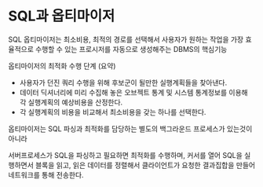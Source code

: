 # SQL과 옵티마이저

SQL 옵티마이저는 최소비용, 최적의 경로를 선택해서 사용자가 원하는 작업을 가장 효율적으로 수행할 수 있는 프로시저를 자동으로 생성해주는 DBMS의 핵심기능

옵티마이저의 최적화 수행 단계 (요약)

-   사용자가 던진 쿼리 수행을 위해 후보군이 될만한 실행계획들을 찾아낸다.
-   데이터 딕셔너리에 미리 수집해 놓은 오브젝트 통계 및 시스템 통계정보를 이용해 각 실행계획의 예상비용을 산정한다.
-   각 실행계획의 비용을 비교해서 최소비용을 갖는 하나를 선택한다.

옵티마이저는 SQL 파싱과 최적화를 담당하는 별도의 백그라운드 프로세스가 있는것이 아니라

서버프로세스가 SQL을 파싱하고 필요하면 최적화를 수행하며, 커서를 열어 SQL을 실행하면서 블록을 읽고, 읽은 데이터를 정렬해서 클라이언트가 요청한 결과집합을 만들어 네트워크를 통해 전송한다.
